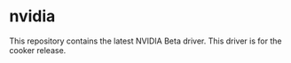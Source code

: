 # nvidia
This repository contains the latest NVIDIA Beta driver. This driver is for the cooker release.
